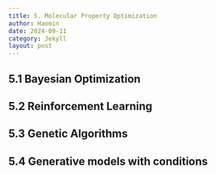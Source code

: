 ```yaml
---
title: 5. Molecular Property Optimization
author: Haomin
date: 2024-09-11
category: Jekyll
layout: post
---
```


5.1 Bayesian Optimization
-------------

5.2 Reinforcement Learning
-------------

5.3 Genetic Algorithms
-------------

5.4 Generative models with conditions
-------------
